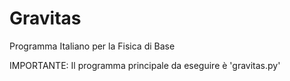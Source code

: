 # Gravitas
Programma Italiano per la Fisica di Base<br>

IMPORTANTE: Il programma principale da eseguire è 'gravitas.py'
